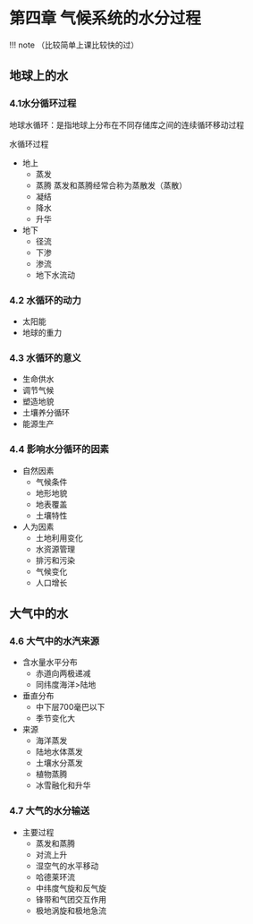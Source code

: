 # 第四章 气候系统的水分过程 
!!! note
    （比较简单上课比较快的过）

## 地球上的水
### 4.1水分循环过程
地球水循环：是指地球上分布在不同存储库之间的连续循环移动过程  

水循环过程

* 地上
    * 蒸发
    * 蒸腾 蒸发和蒸腾经常合称为蒸散发（蒸散）
    * 凝结
    * 降水
    * 升华
* 地下
    * 径流
    * 下渗
    * 渗流
    * 地下水流动

### 4.2 水循环的动力
* 太阳能
* 地球的重力

### 4.3 水循环的意义
* 生命供水
* 调节气候
* 塑造地貌
* 土壤养分循环
* 能源生产


### 4.4 影响水分循环的因素
* 自然因素
    * 气候条件
    * 地形地貌
    * 地表覆盖
    * 土壤特性
* 人为因素
    * 土地利用变化
    * 水资源管理
    * 排污和污染
    * 气候变化
    * 人口增长

## 大气中的水
### 4.6 大气中的水汽来源
* 含水量水平分布
    * 赤道向两极递减
    * 同纬度海洋>陆地
* 垂直分布
    * 中下层700毫巴以下
    * 季节变化大
* 来源
    * 海洋蒸发
    * 陆地水体蒸发
    * 土壤水分蒸发
    * 植物蒸腾
    * 冰雪融化和升华

### 4.7 大气的水分输送
* 主要过程
    * 蒸发和蒸腾
    * 对流上升
    * 湿空气的水平移动
    * 哈德莱环流
    * 中纬度气旋和反气旋
    * 锋带和气团交互作用
    * 极地涡旋和极地急流